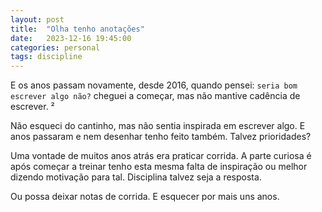```yaml
---
layout: post
title:  "Olha tenho anotações"
date:   2023-12-16 19:45:00
categories: personal
tags: discipline
---
```


E os anos passam novamente, desde 2016, quando pensei: `seria bom escrever algo não?` cheguei a começar, mas não mantive cadência de escrever. ²

Não esqueci do cantinho, mas não sentia inspirada em escrever algo. E anos passaram e nem desenhar tenho feito também. Talvez prioridades?

Uma vontade de muitos anos atrás era praticar corrida. A parte curiosa é após começar a treinar tenho esta mesma falta de inspiração ou melhor dizendo motivação para tal. Disciplina talvez seja a resposta.

Ou possa deixar notas de corrida. E esquecer por mais uns anos.
